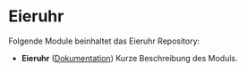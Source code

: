 # Eieruhr

Folgende Module beinhaltet das Eieruhr Repository:

- __Eieruhr__ ([Dokumentation](Eieruhr))
	Kurze Beschreibung des Moduls.
